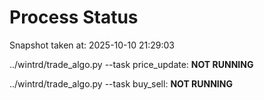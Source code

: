 # Process Status

Snapshot taken at: 2025-10-10 21:29:03

../wintrd/trade_algo.py --task price_update: **NOT RUNNING**

../wintrd/trade_algo.py --task buy_sell: **NOT RUNNING**

